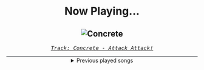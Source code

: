 <div align="center"> 
<h1>Now Playing...</h1>

![Concrete](https://i.scdn.co/image/ab67616d00001e02e81a0c241a65de05660190eb)
--
_<samp><a href="https://open.spotify.com/track/2grLZw9UmUUwMoyZj9AAY7">Track: Concrete - Attack Attack!</a></samp>_

<div style="border: 1px #4B5054 solid"></div>
<details>
  <summary>
    Previous played songs
  </summary>
  <table>
    <thead>
      <tr>
        <th>
          Artist
        </th>
        <th>
          Song
        </th>
        <th>
          Link
        </th>
      </tr>
    </thead>
    <tbody>
      <tr><td>Attack Attack!</td><td>Concrete</td><td><a href="https://open.spotify.com/track/2grLZw9UmUUwMoyZj9AAY7">https://open.spotify.com/track/2grLZw9UmUUwMoyZj9AAY7</a></td></tr><tr><td>Attack Attack!</td><td>Concrete</td><td><a href="https://open.spotify.com/track/2grLZw9UmUUwMoyZj9AAY7">https://open.spotify.com/track/2grLZw9UmUUwMoyZj9AAY7</a></td></tr><tr><td>Attack Attack!</td><td>Concrete</td><td><a href="https://open.spotify.com/track/2grLZw9UmUUwMoyZj9AAY7">https://open.spotify.com/track/2grLZw9UmUUwMoyZj9AAY7</a></td></tr><tr><td>HalaCG</td><td>How To Cook Monsters</td><td><a href="https://open.spotify.com/track/64mNGvXWwBmV7RCMVH46Z9">https://open.spotify.com/track/64mNGvXWwBmV7RCMVH46Z9</a></td></tr><tr><td>Oddko</td><td>Black Bear Don't Care (Gothminister Remix)</td><td><a href="https://open.spotify.com/track/2O4TJS6lXOv3WHDBxhLIHf">https://open.spotify.com/track/2O4TJS6lXOv3WHDBxhLIHf</a></td></tr><tr><td>Blind Guardian</td><td>Ashes to Ashes - Revisited</td><td><a href="https://open.spotify.com/track/6AePgxJZ7JhE1okItkkfBX">https://open.spotify.com/track/6AePgxJZ7JhE1okItkkfBX</a></td></tr><tr><td>Harper</td><td>Bird In A Cage</td><td><a href="https://open.spotify.com/track/2opaB2JrZZDPLJKgToYeT4">https://open.spotify.com/track/2opaB2JrZZDPLJKgToYeT4</a></td></tr><tr><td>breakk.away</td><td>Secret</td><td><a href="https://open.spotify.com/track/3RaeO8MAeAqOsJqWlVJL38">https://open.spotify.com/track/3RaeO8MAeAqOsJqWlVJL38</a></td></tr><tr><td>Lacey Sturm</td><td>Forever & Ever (feat. Lindsey Stirling)</td><td><a href="https://open.spotify.com/track/6mc2rHTCtXcLSSG0b7W6wy">https://open.spotify.com/track/6mc2rHTCtXcLSSG0b7W6wy</a></td></tr><tr><td>ENMY</td><td>Hourglass</td><td><a href="https://open.spotify.com/track/7zrNss76Rt5kARCjOK0n9I">https://open.spotify.com/track/7zrNss76Rt5kARCjOK0n9I</a></td></tr><tr><td>Motionless In White</td><td>Legacy</td><td><a href="https://open.spotify.com/track/0RjTa79DOaCvav4xusyHAH">https://open.spotify.com/track/0RjTa79DOaCvav4xusyHAH</a></td></tr><tr><td>Darude</td><td>Sandstorm</td><td><a href="https://open.spotify.com/track/6Sy9BUbgFse0n0LPA5lwy5">https://open.spotify.com/track/6Sy9BUbgFse0n0LPA5lwy5</a></td></tr><tr><td>Darude</td><td>Sandstorm</td><td><a href="https://open.spotify.com/track/6Sy9BUbgFse0n0LPA5lwy5">https://open.spotify.com/track/6Sy9BUbgFse0n0LPA5lwy5</a></td></tr><tr><td>Anbu Monastir</td><td>Kaiju No. 8</td><td><a href="https://open.spotify.com/track/1B2iytElQngXBAjIImcLOn">https://open.spotify.com/track/1B2iytElQngXBAjIImcLOn</a></td></tr><tr><td>Fit For A King</td><td>Fracture</td><td><a href="https://open.spotify.com/track/0NPp9Um8tIteSVHBa6Ukuo">https://open.spotify.com/track/0NPp9Um8tIteSVHBa6Ukuo</a></td></tr><tr><td>Fit For A King</td><td>Eyes Roll Back</td><td><a href="https://open.spotify.com/track/1B8aKpioEuDJCseDfp716T">https://open.spotify.com/track/1B8aKpioEuDJCseDfp716T</a></td></tr><tr><td>Fit For A King</td><td>Times Like This</td><td><a href="https://open.spotify.com/track/4urhJ3jYiNfzQJAm60vrqa">https://open.spotify.com/track/4urhJ3jYiNfzQJAm60vrqa</a></td></tr><tr><td>Fit For A King</td><td>Reaper</td><td><a href="https://open.spotify.com/track/39daVR5fEyW1ontQkLlIgJ">https://open.spotify.com/track/39daVR5fEyW1ontQkLlIgJ</a></td></tr><tr><td>Fit For A King</td><td>Reaper</td><td><a href="https://open.spotify.com/track/39daVR5fEyW1ontQkLlIgJ">https://open.spotify.com/track/39daVR5fEyW1ontQkLlIgJ</a></td></tr><tr><td>Breaking Benjamin</td><td>Hollow</td><td><a href="https://open.spotify.com/track/536bkD2pabwDI6kHCzHv5T">https://open.spotify.com/track/536bkD2pabwDI6kHCzHv5T</a></td></tr>
    </tbody>
  </table>
</details>

</div>
